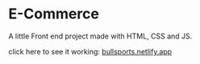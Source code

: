 # E-Commerce
A little Front end project made with HTML, CSS and JS.

click here to see it working: <a href="bullsports.netlify.app">bullsports.netlify.app</a>
